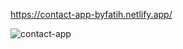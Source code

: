 https://contact-app-byfatih.netlify.app/


![contact-app](https://user-images.githubusercontent.com/81515422/132995917-ef3a2677-efbe-455b-adec-b4727ddefe84.gif)

